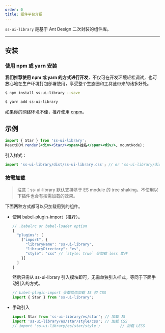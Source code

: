 ```yaml
---
order: 0
title: 组件平台介绍
---
```


`ss-ui-library` 是基于 Ant Design 二次封装的组件库。

---

## 安装

### 使用 npm 或 yarn 安装

**我们推荐使用 npm 或 yarn 的方式进行开发**，不仅可在开发环境轻松调试，也可放心地在生产环境打包部署使用，享受整个生态圈和工具链带来的诸多好处。

```bash
$ npm install ss-ui-library --save
```

```bash
$ yarn add ss-ui-library
```

如果你的网络环境不佳，推荐使用 [cnpm](https://github.com/cnpm/cnpm)。

## 示例

```jsx
import { Star } from 'ss-ui-library';
ReactDOM.render(<div><Star/><span>姓名</span><div/>, mountNode);
```

引入样式：

```jsx
import 'ss-ui-library/dist/ss-ui-library.css'; // or 'ss-ui-library/dist/ss-ui-library.less'
```

### 按需加载

> 注意：ss-ui-library 默认支持基于 ES module 的 tree shaking，不使用以下插件也会有按需加载的效果。

下面两种方式都可以只加载用到的组件。

- 使用 [babel-plugin-import](https://github.com/ant-design/babel-plugin-import)（推荐）。

  ```js
  // .babelrc or babel-loader option
  {
    "plugins": [
      ["import", {
        "libraryName": "ss-ui-library",
        "libraryDirectory": "es",
        "style": "css" // `style: true` 会加载 less 文件
      }]
    ]
  }
  ```

  然后只需从 ss-ui-library 引入模块即可，无需单独引入样式。等同于下面手动引入的方式。

  ```jsx
  // babel-plugin-import 会帮助你加载 JS 和 CSS
  import { Star } from 'ss-ui-library';
  ```

- 手动引入

  ```jsx
  import Star from 'ss-ui-library/es/star'; // 加载 JS
  import 'ss-ui-library/es/star/style/css'; // 加载 CSS
  // import 'ss-ui-library/es/star/style';         // 加载 LESS
  ```
